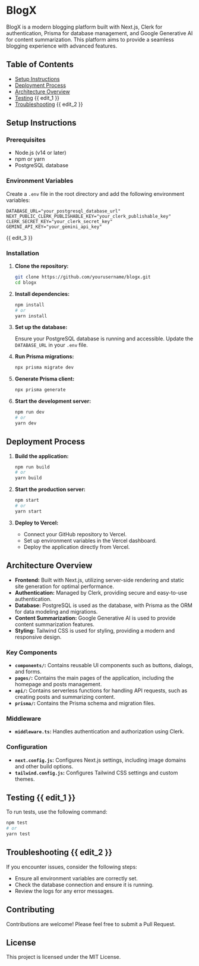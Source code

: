 # BlogX

BlogX is a modern blogging platform built with Next.js, Clerk for authentication, Prisma for database management, and Google Generative AI for content summarization. This platform aims to provide a seamless blogging experience with advanced features.

## Table of Contents

- [Setup Instructions](#setup-instructions)
- [Deployment Process](#deployment-process)
- [Architecture Overview](#architecture-overview)
- [Testing](#testing) {{ edit_1 }}
- [Troubleshooting](#troubleshooting) {{ edit_2 }}

## Setup Instructions

### Prerequisites

- Node.js (v14 or later)
- npm or yarn
- PostgreSQL database

### Environment Variables

Create a `.env` file in the root directory and add the following environment variables:

```
DATABASE_URL="your_postgresql_database_url"
NEXT_PUBLIC_CLERK_PUBLISHABLE_KEY="your_clerk_publishable_key"
CLERK_SECRET_KEY="your_clerk_secret_key"
GEMINI_API_KEY="your_gemini_api_key"
```

{{ edit_3 }}

### Installation

1. **Clone the repository:**

   ```bash
   git clone https://github.com/yourusername/blogx.git
   cd blogx
   ```

2. **Install dependencies:**

   ```bash
   npm install
   # or
   yarn install
   ```

3. **Set up the database:**

   Ensure your PostgreSQL database is running and accessible. Update the `DATABASE_URL` in your `.env` file.

4. **Run Prisma migrations:**

   ```bash
   npx prisma migrate dev
   ```

5. **Generate Prisma client:**

   ```bash
   npx prisma generate
   ```

6. **Start the development server:**

   ```bash
   npm run dev
   # or
   yarn dev
   ```

## Deployment Process

1. **Build the application:**

   ```bash
   npm run build
   # or
   yarn build
   ```

2. **Start the production server:**

   ```bash
   npm start
   # or
   yarn start
   ```

3. **Deploy to Vercel:**

   - Connect your GitHub repository to Vercel.
   - Set up environment variables in the Vercel dashboard.
   - Deploy the application directly from Vercel.

## Architecture Overview

- **Frontend:** Built with Next.js, utilizing server-side rendering and static site generation for optimal performance.
- **Authentication:** Managed by Clerk, providing secure and easy-to-use authentication.
- **Database:** PostgreSQL is used as the database, with Prisma as the ORM for data modeling and migrations.
- **Content Summarization:** Google Generative AI is used to provide content summarization features.
- **Styling:** Tailwind CSS is used for styling, providing a modern and responsive design.

### Key Components

- **`components/`:** Contains reusable UI components such as buttons, dialogs, and forms.
- **`pages/`:** Contains the main pages of the application, including the homepage and posts management.
- **`api/`:** Contains serverless functions for handling API requests, such as creating posts and summarizing content.
- **`prisma/`:** Contains the Prisma schema and migration files.

### Middleware

- **`middleware.ts`:** Handles authentication and authorization using Clerk.

### Configuration

- **`next.config.js`:** Configures Next.js settings, including image domains and other build options.
- **`tailwind.config.js`:** Configures Tailwind CSS settings and custom themes.

## Testing {{ edit_1 }}

To run tests, use the following command:

```bash
npm test
# or
yarn test
```

## Troubleshooting {{ edit_2 }}

If you encounter issues, consider the following steps:

- Ensure all environment variables are correctly set.
- Check the database connection and ensure it is running.
- Review the logs for any error messages.

## Contributing

Contributions are welcome! Please feel free to submit a Pull Request.

## License

This project is licensed under the MIT License.
